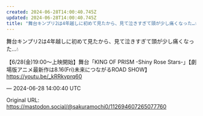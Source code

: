 ```yaml
---
created: 2024-06-28T14:00:40.745Z
updated: 2024-06-28T14:00:40.745Z
title: "舞台キンプリ2は4年越しに初めて見たから、見て泣きすぎて頭が少し痛くなった…💧【[...]"
---
```


<p>舞台キンプリ2は4年越しに初めて見たから、見て泣きすぎて頭が少し痛くなった…💧</p><p>【6/28(金)19:00～上映開始】舞台「KING OF PRISM -Shiny Rose Stars-」【劇場版アニメ最新作は8.16(Fri)未来につながるROAD SHOW】 <a href="https://youtu.be/_kRRkvprq60" target="_blank" rel="nofollow noopener" translate="no"><span class="invisible">https://</span><span class="">youtu.be/_kRRkvprq60</span><span class="invisible"></span></a></p>

&mdash; 2024-06-28 14:00:40 UTC

Original URL: https://mastodon.social/@sakuramochi0/112694607265077760
